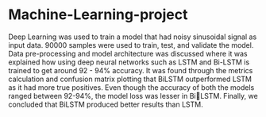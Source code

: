 # Machine-Learning-project

Deep Learning was used to train a model that had noisy sinusoidal signal as input data. 
90000 samples were used to train, test, and validate the model. 
Data pre-processing and model architecture was discussed where it was explained how 
using deep neural networks such as LSTM and Bi-LSTM is trained to get around 92 - 94% 
accuracy. It was found through the metrics calculation and confusion matrix plotting 
that BiLSTM outperformed LSTM as it had more true positives. Even though the 
accuracy of both the models ranged between 92-94%, the model loss was lesser in BiLSTM. 
Finally, we concluded that BiLSTM produced better results than LSTM.
